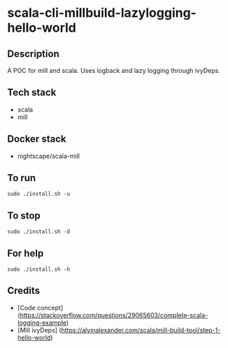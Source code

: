 # scala-cli-millbuild-lazylogging-hello-world

## Description
A POC for mill and scala.
Uses logback and lazy logging
through ivyDeps.

## Tech stack
- scala
- mill

## Docker stack
- nightscape/scala-mill

## To run
`sudo ./install.sh -u`

## To stop
`sudo ./install.sh -d`

## For help
`sudo ./install.sh -h`

## Credits
- [Code concept] (https://stackoverflow.com/questions/29065603/complete-scala-logging-example)
- [Mill ivyDeps] (https://alvinalexander.com/scala/mill-build-tool/step-1-hello-world)
